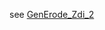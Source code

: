 see [GenErode_Zdi_2](https://github.com/philippinespire/pire_zenarchopterus_dispar_lcwgs/tree/main/GenErode_Zdi_2)

